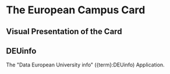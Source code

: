 # The European Campus Card



## Visual Presentation of the Card




## DEUinfo

The "Data European University info" ({term}:DEUinfo) Application.




